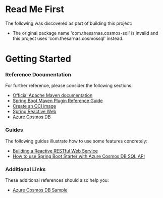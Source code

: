 # Read Me First
The following was discovered as part of building this project:

* The original package name 'com.thesarnas.cosmos-sql' is invalid and this project uses 'com.thesarnas.cosmossql' instead.

# Getting Started

### Reference Documentation
For further reference, please consider the following sections:

* [Official Apache Maven documentation](https://maven.apache.org/guides/index.html)
* [Spring Boot Maven Plugin Reference Guide](https://docs.spring.io/spring-boot/docs/2.7.13/maven-plugin/reference/html/)
* [Create an OCI image](https://docs.spring.io/spring-boot/docs/2.7.13/maven-plugin/reference/html/#build-image)
* [Spring Reactive Web](https://docs.spring.io/spring-boot/docs/2.7.13/reference/htmlsingle/#web.reactive)
* [Azure Cosmos DB](https://microsoft.github.io/spring-cloud-azure/current/reference/html/index.html#spring-data-support)

### Guides
The following guides illustrate how to use some features concretely:

* [Building a Reactive RESTful Web Service](https://spring.io/guides/gs/reactive-rest-service/)
* [How to use Spring Boot Starter with Azure Cosmos DB SQL API](https://aka.ms/spring/msdocs/cosmos)

### Additional Links
These additional references should also help you:

* [Azure Cosmos DB Sample](https://aka.ms/spring/samples/latest/cosmos)

